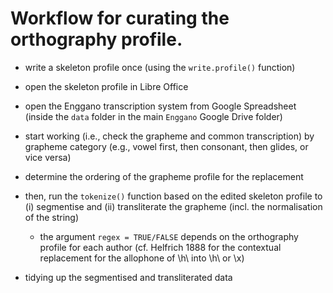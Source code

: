 # Workflow for curating the orthography profile.

- write a skeleton profile once (using the `write.profile()` function)

- open the skeleton profile in Libre Office

- open the Enggano transcription system from Google Spreadsheet (inside the `data` folder in the main `Enggano` Google Drive folder)

- start working (i.e., check the grapheme and common transcription) by grapheme category (e.g., vowel first, then consonant, then glides, or vice versa)

- determine the ordering of the grapheme profile for the replacement

- then, run the `tokenize()` function based on the edited skeleton profile to (i) segmentise and (ii) transliterate the grapheme (incl. the normalisation of the string)

	- the argument `regex = TRUE/FALSE` depends on the orthography profile for each author (cf. Helfrich 1888 for the contextual replacement for the allophone of \h\ into \h\ or \x\)

- tidying up the segmentised and transliterated data


